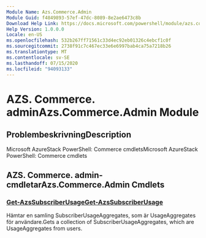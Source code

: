 ```yaml
---
Module Name: Azs.Commerce.Admin
Module Guid: f4849893-57ef-47dc-8089-8e2ae6473c8b
Download Help Link: https://docs.microsoft.com/powershell/module/azs.commerce.admin
Help Version: 1.0.0.0
Locale: en-US
ms.openlocfilehash: 532b267ff71561c33d4ec92eb01326c4ebcf1c0f
ms.sourcegitcommit: 2738f91c7c467ec33e6e6997bab4ca75a7218b26
ms.translationtype: MT
ms.contentlocale: sv-SE
ms.lasthandoff: 07/15/2020
ms.locfileid: "94093133"
---
```

# <span data-ttu-id="be8f5-101">AZS. Commerce. admin</span><span class="sxs-lookup"><span data-stu-id="be8f5-101">Azs.Commerce.Admin Module</span></span>
## <span data-ttu-id="be8f5-102">Problembeskrivning</span><span class="sxs-lookup"><span data-stu-id="be8f5-102">Description</span></span>
<span data-ttu-id="be8f5-103">Microsoft AzureStack PowerShell: Commerce cmdlets</span><span class="sxs-lookup"><span data-stu-id="be8f5-103">Microsoft AzureStack PowerShell: Commerce cmdlets</span></span>

## <span data-ttu-id="be8f5-104">AZS. Commerce. admin-cmdletar</span><span class="sxs-lookup"><span data-stu-id="be8f5-104">Azs.Commerce.Admin Cmdlets</span></span>
### [<span data-ttu-id="be8f5-105">Get-AzsSubscriberUsage</span><span class="sxs-lookup"><span data-stu-id="be8f5-105">Get-AzsSubscriberUsage</span></span>](Get-AzsSubscriberUsage.md)
<span data-ttu-id="be8f5-106">Hämtar en samling SubscriberUsageAggregates, som är UsageAggregates för användare.</span><span class="sxs-lookup"><span data-stu-id="be8f5-106">Gets a collection of SubscriberUsageAggregates, which are UsageAggregates from users.</span></span>


